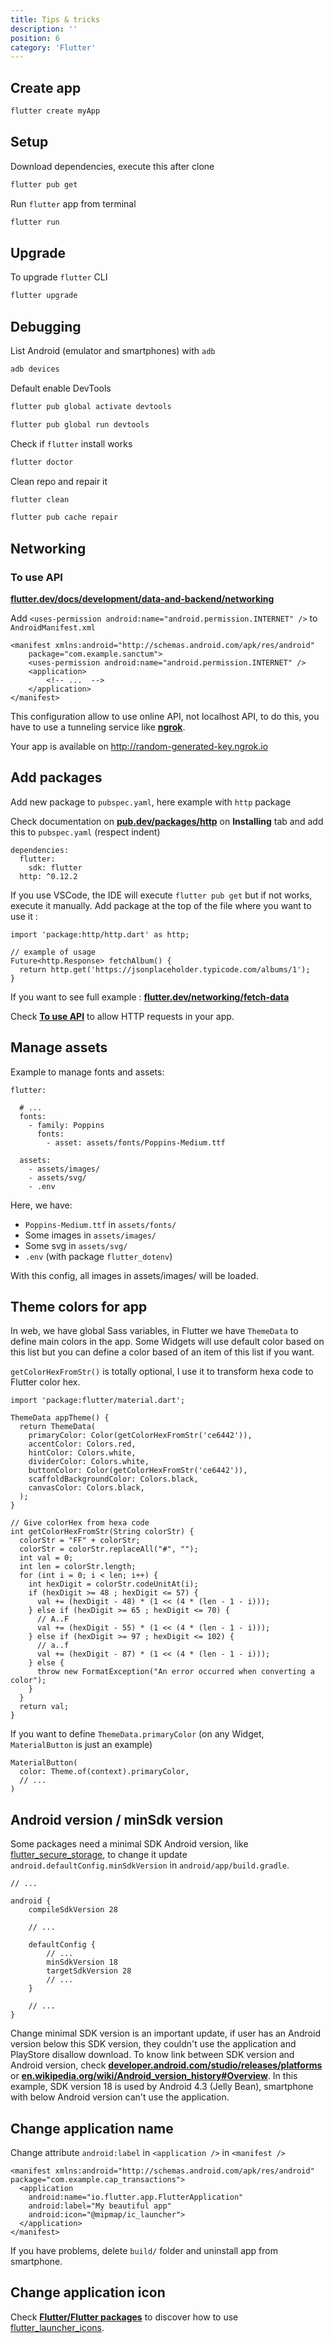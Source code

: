 ```yaml
---
title: Tips & tricks
description: ''
position: 6
category: 'Flutter'
---
```


## Create app

```bash
flutter create myApp
```

## Setup

Download dependencies, execute this after clone

```bash
flutter pub get
```

Run `flutter` app from terminal

```bash
flutter run
```

## Upgrade

To upgrade `flutter` CLI

```bash
flutter upgrade
```

## Debugging

List Android (emulator and smartphones) with `adb`

```bash
adb devices
```

Default enable DevTools

```bash
flutter pub global activate devtools
```

```bash
flutter pub global run devtools
```

Check if `flutter` install works

```bash
flutter doctor
```

Clean repo and repair it

```bash
flutter clean
```

```bash
flutter pub cache repair
```

## Networking

### To use API

[**flutter.dev/docs/development/data-and-backend/networking**](https://flutter.dev/docs/development/data-and-backend/networking)

Add `<uses-permission android:name="android.permission.INTERNET" />` to `AndroidManifest.xml`

```xml[android/app/src/main/AndroidManifest.xml]
<manifest xmlns:android="http://schemas.android.com/apk/res/android"
    package="com.example.sanctum">
    <uses-permission android:name="android.permission.INTERNET" />
    <application>
        <!-- ...  -->
    </application>
</manifest>
```

This configuration allow to use online API, not localhost API, to do this, you have to use a tunneling service like [**ngrok**](/frameworks/flutter/localhost-api).

Your app is available on <http://random-generated-key.ngrok.io>

## Add packages

Add new package to `pubspec.yaml`, here example with `http` package

Check documentation on [**pub.dev/packages/http**](https://pub.dev/packages/http) on **Installing** tab and add this to `pubspec.yaml` (respect indent)

```yaml[pubspec.yaml]
dependencies:
  flutter:
    sdk: flutter
  http: ^0.12.2
```

If you use VSCode, the IDE will execute `flutter pub get` but if not works, execute it manually. Add package at the top of the file where you want to use it :

```dart[lib/main.dart]
import 'package:http/http.dart' as http;

// example of usage
Future<http.Response> fetchAlbum() {
  return http.get('https://jsonplaceholder.typicode.com/albums/1');
}
```

If you want to see full example : [**flutter.dev/networking/fetch-data**](https://flutter.dev/docs/cookbook/networking/fetch-data)

Check [**To use API**](#to-use-api) to allow HTTP requests in your app.

## Manage assets

Example to manage fonts and assets:

```yaml[pubspec.yaml]
flutter:

  # ...
  fonts:
    - family: Poppins
      fonts:
        - asset: assets/fonts/Poppins-Medium.ttf

  assets:
    - assets/images/
    - assets/svg/
    - .env
```

Here, we have:

- `Poppins-Medium.ttf` in `assets/fonts/`
- Some images in `assets/images/`
- Some svg in `assets/svg/`
- `.env` (with package `flutter_dotenv`)

With this config, all images in assets/images/ will be loaded.

## Theme colors for app

In web, we have global Sass variables, in Flutter we have `ThemeData` to define main colors in the app. Some Widgets will use default color based on this list but you can define a color based of an item of this list if you want.

<content-alert type="info" title="getColorHexFromStr">

`getColorHexFromStr()` is totally optional, I use it to transform hexa code to Flutter color hex.

</content-alert>

```dart[lib/theme/style.dart]
import 'package:flutter/material.dart';

ThemeData appTheme() {
  return ThemeData(
    primaryColor: Color(getColorHexFromStr('ce6442')),
    accentColor: Colors.red,
    hintColor: Colors.white,
    dividerColor: Colors.white,
    buttonColor: Color(getColorHexFromStr('ce6442')),
    scaffoldBackgroundColor: Colors.black,
    canvasColor: Colors.black,
  );
}

// Give colorHex from hexa code
int getColorHexFromStr(String colorStr) {
  colorStr = "FF" + colorStr;
  colorStr = colorStr.replaceAll("#", "");
  int val = 0;
  int len = colorStr.length;
  for (int i = 0; i < len; i++) {
    int hexDigit = colorStr.codeUnitAt(i);
    if (hexDigit >= 48 ; hexDigit <= 57) {
      val += (hexDigit - 48) * (1 << (4 * (len - 1 - i)));
    } else if (hexDigit >= 65 ; hexDigit <= 70) {
      // A..F
      val += (hexDigit - 55) * (1 << (4 * (len - 1 - i)));
    } else if (hexDigit >= 97 ; hexDigit <= 102) {
      // a..f
      val += (hexDigit - 87) * (1 << (4 * (len - 1 - i)));
    } else {
      throw new FormatException("An error occurred when converting a color");
    }
  }
  return val;
}
```

If you want to define `ThemeData.primaryColor` (on any Widget, `MaterialButton` is just an example)

```dart[lib/any_file.dart]
MaterialButton(
  color: Theme.of(context).primaryColor,
  // ...
)
```

## Android version / minSdk version

Some packages need a minimal SDK Android version, like [flutter_secure_storage](https://pub.dev/packages/flutter_secure_storage), to change it update `android.defaultConfig.minSdkVersion` in `android/app/build.gradle`.

```gradle[android/app/build.gradle]
// ...

android {
    compileSdkVersion 28

    // ...

    defaultConfig {
        // ...
        minSdkVersion 18
        targetSdkVersion 28
        // ...
    }

    // ...
}
```

Change minimal SDK version is an important update, if user has an Android version below this SDK version, they couldn't use the application and PlayStore disallow download. To know link between SDK version and Android version, check [**developer.android.com/studio/releases/platforms**](https://developer.android.com/studio/releases/platforms) or [**en.wikipedia.org/wiki/Android_version_history#Overview**](https://en.wikipedia.org/wiki/Android_version_history#Overview). In this example, SDK version 18 is used by Android 4.3 (Jelly Bean), smartphone with below Android version can't use the application.

## Change application name

Change attribute `android:label` in `<application />` in `<manifest />`

```xml[android/app/src/main/AndroidManifest.xml]
<manifest xmlns:android="http://schemas.android.com/apk/res/android" package="com.example.cap_transactions">
  <application
    android:name="io.flutter.app.FlutterApplication"
    android:label="My beautiful app"
    android:icon="@mipmap/ic_launcher">
  </application>
</manifest>
```

If you have problems, delete `build/` folder and uninstall app from smartphone.

## Change application icon

Check [**Flutter/Flutter packages**](/frameworks/flutter/packages#launcher-icons) to discover how to use [flutter_launcher_icons](https://pub.dev/packages/flutter_launcher_icons).
